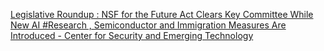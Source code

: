 [Legislative Roundup : NSF for the Future Act Clears Key Committee While New AI #Research , Semiconductor and Immigration Measures Are Introduced - Center for Security and Emerging Technology](https://qi.tc/qi/118086)